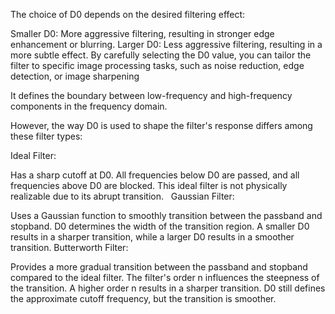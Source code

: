 The choice of D0 depends on the desired filtering effect:

Smaller D0: More aggressive filtering, resulting in stronger edge enhancement or blurring.
Larger D0: Less aggressive filtering, resulting in a more subtle effect.
By carefully selecting the D0 value, you can tailor the filter to specific image processing tasks, such as noise reduction, edge detection, or image sharpening

It defines the boundary between low-frequency and high-frequency components in the frequency domain.

However, the way D0 is used to shape the filter's response differs among these filter types:

Ideal Filter:

Has a sharp cutoff at D0.
All frequencies below D0 are passed, and all frequencies above D0 are blocked.
This ideal filter is not physically realizable due to its abrupt transition.   
Gaussian Filter:

Uses a Gaussian function to smoothly transition between the passband and stopband.
D0 determines the width of the transition region. A smaller D0 results in a sharper transition, while a larger D0 results in a smoother transition.
Butterworth Filter:

Provides a more gradual transition between the passband and stopband compared to the ideal filter.
The filter's order n influences the steepness of the transition. A higher order n results in a sharper transition.
D0 still defines the approximate cutoff frequency, but the transition is smoother.